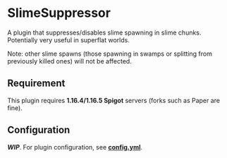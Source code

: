 # SlimeSuppressor

A plugin that suppresses/disables slime spawning in slime chunks. Potentially very useful in superflat worlds.

Note: other slime spawns (those spawning in swamps or splitting from previously killed ones) will not be affected.

## Requirement

This plugin requires **1.16.4/1.16.5 Spigot** servers (forks such as Paper are fine). 

## Configuration

***WIP***. For plugin configuration, see [**config.yml**](src/main/resources/config.yml).
